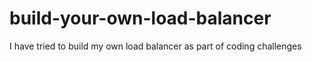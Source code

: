 # build-your-own-load-balancer
I have tried to build my own load balancer as part of coding challenges
